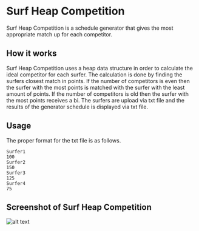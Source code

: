 # Surf Heap Competition

Surf Heap Competition is a schedule generator that gives the most appropriate match up for each competitor.

## How it works

Surf Heap Competition uses a heap data structure in order to calculate the ideal competitor for each surfer. The calculation is done by finding the surfers closest match in points. If the number of competitors is even then the surfer with the most points is matched with the surfer with the least amount of points. If the number of competitors is old then the surfer with the most points receives a bi. The surfers are upload via txt file and the results of the generator schedule is displayed via txt file.

## Usage

The proper format for the txt file is as follows.

```
Surfer1
100
Surfer2
150
Surfer3
125
Surfer4
75
```

## Screenshot of Surf Heap Competition

![alt text](https://drive.google.com/file/d/1L4Pn5kEyP0R_aPcoH-j3HkSHME52XeQS/view?usp=sharing)
